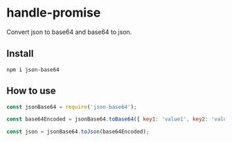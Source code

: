 # handle-promise

Convert json to base64 and base64 to json.

## Install

```npm
npm i json-base64
```

## How to use

```javascript
const jsonBase64 = require('json-base64');

const base64Encoded = jsonBase64.toBase64({ key1: 'value1', key2: 'value2' });

const json = jsonBase64.toJson(base64Encoded);
```
